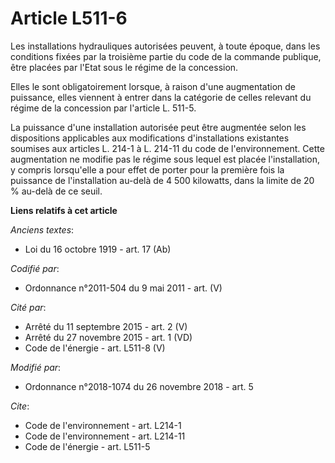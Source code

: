 # Article L511-6

Les installations hydrauliques autorisées peuvent, à toute époque, dans les conditions fixées par la troisième partie du code
de la commande publique, être placées par l'Etat sous le régime de la concession.

Elles le sont obligatoirement lorsque, à raison d'une augmentation de puissance, elles viennent à entrer dans la catégorie de
celles relevant du régime de la concession par l'article L. 511-5.

La puissance d'une installation autorisée peut être augmentée selon les dispositions applicables aux modifications
d'installations existantes soumises aux articles L. 214-1 à L. 214-11 du code de l'environnement. Cette augmentation ne
modifie pas le régime sous lequel est placée l'installation, y compris lorsqu'elle a pour effet de porter pour la première
fois la puissance de l'installation au-delà de 4 500 kilowatts, dans la limite de 20 % au-delà de ce seuil.

**Liens relatifs à cet article**

_Anciens textes_:

  - Loi du 16 octobre 1919 - art. 17 (Ab)

_Codifié par_:

  - Ordonnance n°2011-504 du 9 mai 2011 - art. (V)

_Cité par_:

  - Arrêté du 11 septembre 2015 - art. 2 (V)
  - Arrêté du 27 novembre 2015 - art. 1 (VD)
  - Code de l'énergie - art. L511-8 (V)

_Modifié par_:

  - Ordonnance n°2018-1074 du 26 novembre 2018 - art. 5

_Cite_:

  - Code de l'environnement - art. L214-1
  - Code de l'environnement - art. L214-11
  - Code de l'énergie - art. L511-5
